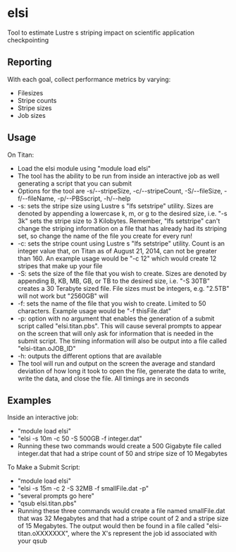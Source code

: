 elsi
==================

Tool to estimate Lustre s striping impact on scientific application checkpointing

## Reporting

With each goal, collect performance metrics by varying:

* Filesizes
* Stripe counts
* Stripe sizes
* Job sizes

## Usage

On Titan:

* Load the elsi module using "module load elsi"
* The tool has the ability to be run from inside an interactive job as well generating a script that you can submit
* Options for the tool are -s/--stripeSize, -c/--stripeCount, -S/--fileSize, -f/--fileName, -p/--PBSscript, -h/--help 
* -s: sets the stripe size using Lustre s "lfs setstripe" utility. Sizes are denoted by appending a lowercase k, m, or g to the desired size, i.e. "-s 3k" sets the stripe size to 3 Kilobytes. Remember, "lfs setstripe" can't change the striping information on a file that has already had its striping set, so change the name of the file you create for every run!
* -c: sets the stripe count using Lustre s "lfs setstripe" utility. Count is an integer value that, on Titan as of August 21, 2014, can not be greater than 160. An example usage would be "-c 12" which would create 12 stripes that make up your file
* -S: sets the size of the file that you wish to create. Sizes are denoted by appending B, KB, MB, GB, or TB to the desired size, i.e. "-S 30TB" creates a 30 Terabyte sized file. File sizes must be integers, e.g. "2.5TB" will not work but "2560GB" will
* -f: sets the name of the file that you wish to create. Limited to 50 characters. Example usage would be "-f thisFile.dat"
* -p: option with no argument that enables the generation of a submit script called "elsi.titan.pbs". This will cause several prompts to appear on the screen that will only ask for information that is needed in the submit script. The timing information will also be output into a file called "elsi-titan.oJOB_ID"
* -h: outputs the different options that are available
* The tool will run and output on the screen the average and standard deviation of how long it took to open the file, generate the data to write, write the data, and close the file. All timings are in seconds

## Examples 

Inside an interactive job:

* "module load elsi"
* "elsi -s 10m -c 50 -S 500GB -f integer.dat"
* Running these two commands would create a 500 Gigabyte file called integer.dat that had a stripe count of 50 and stripe size of 10 Megabytes

To Make a Submit Script:

* "module load elsi"
* "elsi -s 15m -c 2 -S 32MB -f smallFile.dat -p"
* "several prompts go here"
* "qsub elsi.titan.pbs"
* Running these three commands would create a file named smallFile.dat that was 32 Megabytes and that had a stripe count of 2 and a stripe size of 15 Megabytes. The output would then be found in a file called "elsi-titan.oXXXXXXX", where the X's represent the job id associated with your qsub





